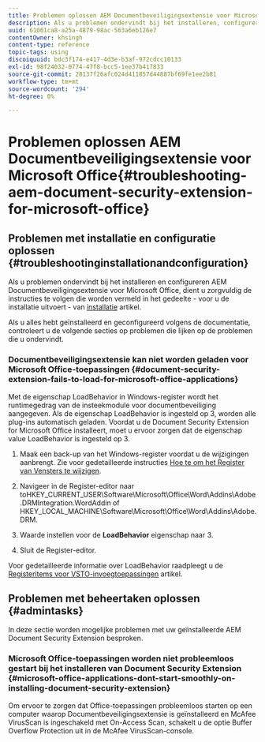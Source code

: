 ```yaml
---
title: Problemen oplossen AEM Documentbeveiligingsextensie voor Microsoft Office
description: Als u problemen ondervindt bij het installeren, configureren of gebruiken van de AEM Document Security Extension for Microsoft Office, volgt u de instructies in dit document.
uuid: 61001ca8-a25a-4879-98ac-563a6eb126e7
contentOwner: khsingh
content-type: reference
topic-tags: using
discoiquuid: bdc3f174-e417-4d3e-b3af-972cdcc10133
exl-id: 98f24032-0774-47f8-bcc5-1ee37b417833
source-git-commit: 28137f26afc024d411857d44887bf69fe1ee2b81
workflow-type: tm+mt
source-wordcount: '294'
ht-degree: 0%

---
```


# Problemen oplossen AEM Documentbeveiligingsextensie voor Microsoft Office{#troubleshooting-aem-document-security-extension-for-microsoft-office}

## Problemen met installatie en configuratie oplossen {#troubleshootinginstallationandconfiguration}

Als u problemen ondervindt bij het installeren en configureren AEM Documentbeveiligingsextensie voor Microsoft Office, dient u zorgvuldig de instructies te volgen die worden vermeld in het gedeelte - voor u de installatie uitvoert - van [installatie](installing-configuring-aemdsext.md) artikel.

Als u alles hebt geïnstalleerd en geconfigureerd volgens de documentatie, controleert u de volgende secties op problemen die lijken op de problemen die u ondervindt.

### Documentbeveiligingsextensie kan niet worden geladen voor Microsoft Office-toepassingen {#document-security-extension-fails-to-load-for-microsoft-office-applications}

Met de eigenschap LoadBehavior in Windows-register wordt het runtimegedrag van de insteekmodule voor documentbeveiliging aangegeven. Als de eigenschap LoadBehavior is ingesteld op 3, worden alle plug-ins automatisch geladen. Voordat u de Document Security Extension for Microsoft Office installeert, moet u ervoor zorgen dat de eigenschap value LoadBehavior is ingesteld op 3.

1. Maak een back-up van het Windows-register voordat u de wijzigingen aanbrengt. Zie voor gedetailleerde instructies [Hoe te om het Register van Vensters te wijzigen](https://support.microsoft.com/en-us/kb/136393).
1. Navigeer in de Register-editor naar toHKEY_CURRENT_USER\Software\Microsoft\Office\Word\Addins\Adobe.DRMIntegration.WordAddin of HKEY_LOCAL_MACHINE\Software\Microsoft\Office\Word\Addins\Adobe.DRM.
1. Waarde instellen voor de **LoadBehavior** eigenschap naar 3.

1. Sluit de Register-editor.

Voor gedetailleerde informatie over LoadBehavior raadpleegt u de [Registeritems voor VSTO-invoegtoepassingen](https://msdn.microsoft.com/en-us/library/bb386106.aspx#LoadBehavior) artikel.

## Problemen met beheertaken oplossen {#admintasks}

In deze sectie worden mogelijke problemen met uw geïnstalleerde AEM Document Security Extension besproken.

### Microsoft Office-toepassingen worden niet probleemloos gestart bij het installeren van Document Security Extension {#microsoft-office-applications-dont-start-smoothly-on-installing-document-security-extension}

Om ervoor te zorgen dat Office-toepassingen probleemloos starten op een computer waarop Documentbeveiligingsextensie is geïnstalleerd en McAfee VirusScan is ingeschakeld met On-Access Scan, schakelt u de optie Buffer Overflow Protection uit in de McAfee VirusScan-console.
